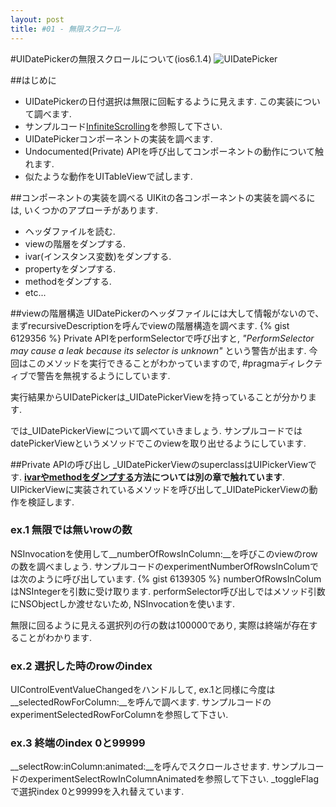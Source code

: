 ```yaml
---
layout: post
title: #01 - 無限スクロール
---
```


#UIDatePickerの無限スクロールについて(ios6.1.4)
![UIDatePicker](http://gifzo.net/RCXrCuuXcD.gif)

##はじめに
 - UIDatePickerの日付選択は無限に回転するように見えます. この実装について調べます.
 - サンプルコード[InfiniteScrolling](https://github.com/tanB/InfiniteScrolling)を参照して下さい.
 - UIDatePickerコンポーネントの実装を調べます.
 - Undocumented(Private) APIを呼び出してコンポーネントの動作について触れます.
 - 似たような動作をUITableViewで試します.


##コンポーネントの実装を調べる
UIKitの各コンポーネントの実装を調べるには, いくつかのアプローチがあります.

 - ヘッダファイルを読む.
 - viewの階層をダンプする.
 - ivar(インスタンス変数)をダンプする.
 - propertyをダンプする.
 - methodをダンプする.
 - etc...


##viewの階層構造
UIDatePickerのヘッダファイルには大して情報がないので、まずrecursiveDescriptionを呼んでviewの階層構造を調べます.
{% gist 6129356 %}
Private APIをperformSelectorで呼び出すと, *"PerformSelector may cause a leak because its selector is unknown"* という警告が出ます. 今回はこのメソッドを実行できることがわかっていますので, #pragmaディレクティブで警告を無視するようにしています. 

実行結果からUIDatePickerは_UIDatePickerViewを持っていることが分かります.

では_UIDatePickerViewについて調べていきましょう. サンプルコードではdatePickerViewというメソッドでこのviewを取り出せるようにしています.


##Private APIの呼び出し
_UIDatePickerViewのsuperclassはUIPickerViewです. __[ivarやmethodをダンプする](/issues/more_description/)方法については別の章で触れています__. UIPickerViewに実装されているメソッドを呼び出して_UIDatePickerViewの動作を検証します.

### ex.1 無限では無いrowの数
 NSInvocationを使用して__numberOfRowsInColumn:__を呼びこのviewのrowの数を調べましょう. サンプルコードのexperimentNumberOfRowsInColumでは次のように呼び出しています. 
{% gist 6139305 %}
numberOfRowsInColumはNSIntegerを引数に受け取ります. performSelector呼び出しではメソッド引数にNSObjectしか渡せないため, NSInvocationを使います.

無限に回るように見える選択列の行の数は100000であり, 実際は終端が存在することがわかります.

### ex.2 選択した時のrowのindex
UIControlEventValueChangedをハンドルして, ex.1と同様に今度は__selectedRowForColumn:__を呼んで調べます. サンプルコードのexperimentSelectedRowForColumnを参照して下さい.

### ex.3 終端のindex 0と99999
__selectRow:inColumn:animated:__を呼んでスクロールさせます. サンプルコードのexperimentSelectRowInColumnAnimatedを参照して下さい. _toggleFlagで選択index 0と99999を入れ替えています.